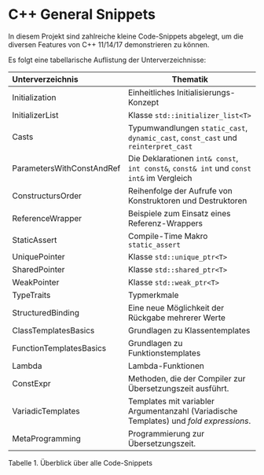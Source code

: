 # C++ General Snippets

In diesem Projekt sind zahlreiche kleine Code-Snippets abgelegt, um die diversen Features von C++ 11/14/17 demonstrieren zu können.

Es folgt eine tabellarische Auflistung der Unterverzeichnisse:

| Unterverzeichnis | Thematik |
|:-------------- |-----------------------------------------|
| Initialization | Einheitliches Initialisierungs-Konzept |
| InitializerList | Klasse `std::initializer_list<T>` |
| Casts | Typumwandlungen `static_cast`, `dynamic_cast`, `const_cast` und `reinterpret_cast` |
| ParametersWithConstAndRef | Die Deklarationen `int& const`, `int const&`, `const& int` und `const int&` im Vergleich |
| ConstructursOrder | Reihenfolge der Aufrufe von Konstruktoren und Destruktoren |
| ReferenceWrapper  | Beispiele zum Einsatz eines Referenz-Wrappers |
| StaticAssert | Compile-Time Makro `static_assert` |
| UniquePointer | Klasse `std::unique_ptr<T>` |
| SharedPointer | Klasse `std::shared_ptr<T>` |
| WeakPointer | Klasse `std::weak_ptr<T>` |
| TypeTraits | Typmerkmale |
| StructuredBinding | Eine neue Möglichkeit der Rückgabe mehrerer Werte |
| ClassTemplatesBasics | Grundlagen zu Klassentemplates |
| FunctionTemplatesBasics | Grundlagen zu Funktionstemplates |
| Lambda | Lambda-Funktionen |
| ConstExpr | Methoden, die der Compiler zur Übersetzungszeit ausführt. |
| VariadicTemplates | Templates mit variabler Argumentanzahl (Variadische Templates) und *fold expressions*. |
| MetaProgramming | Programmierung zur Übersetzungszeit. |

Tabelle 1. Überblick über alle Code-Snippets
